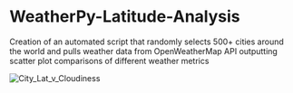 # WeatherPy-Latitude-Analysis
Creation of an automated script that randomly selects 500+ cities around the world and pulls weather data from OpenWeatherMap API outputting scatter plot comparisons of different weather metrics

![City_Lat_v_Cloudiness](https://user-images.githubusercontent.com/48166327/58502896-5bd1ae80-813c-11e9-9f6c-961ef9cca5fc.png)


